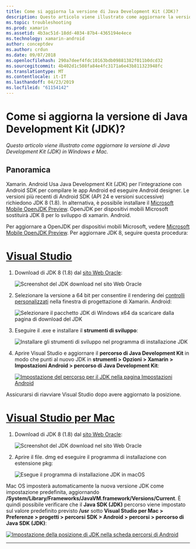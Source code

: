 ```yaml
---
title: Come si aggiorna la versione di Java Development Kit (JDK)?
description: Questo articolo viene illustrato come aggiornare la versione di Java Development Kit (JDK) in Windows e Mac.
ms.topic: troubleshooting
ms.prod: xamarin
ms.assetid: 4b3ac51d-18dd-4034-87b4-4365194e4ece
ms.technology: xamarin-android
author: conceptdev
ms.author: crdun
ms.date: 09/07/2018
ms.openlocfilehash: 290a7deef4fdc10163bdb09881382f011b0dcd32
ms.sourcegitcommit: 4b402d1c508fa84e4fc3171a6e43b811323948fc
ms.translationtype: MT
ms.contentlocale: it-IT
ms.lasthandoff: 04/23/2019
ms.locfileid: "61154142"
---
```

# <a name="how-do-i-update-the-java-development-kit-jdk-version"></a>Come si aggiorna la versione di Java Development Kit (JDK)?

_Questo articolo viene illustrato come aggiornare la versione di Java Development Kit (JDK) in Windows e Mac._

## <a name="overview"></a>Panoramica

Xamarin. Android Usa Java Development Kit (JDK) per l'integrazione con Android SDK per compilare le app Android ed eseguire Android designer. Le versioni più recenti di Android SDK (API 24 e versioni successive) richiedono JDK 8 (1.8). In alternativa, è possibile installare il [Microsoft Mobile OpenJDK Preview](~/android/get-started/installation/openjdk.md). OpenJDK per dispositivi mobili Microsoft sostituirà JDK 8 per lo sviluppo di xamarin. Android.

Per aggiornare a OpenJDK per dispositivi mobili Microsoft, vedere [Microsoft Mobile OpenJDK Preview](~/android/get-started/installation/openjdk.md). Per aggiornare JDK 8, seguire questa procedura:

# <a name="visual-studiotabwindows"></a>[Visual Studio](#tab/windows)

1.  Download di JDK 8 (1.8) dal [sito Web Oracle](https://www.oracle.com/technetwork/java/javase/downloads/index.html):

    ![Screenshot del JDK download nel sito Web Oracle](update-jdk-images/image1.png)

2.  Selezionare la versione a 64 bit per consentire il rendering dei [controlli personalizzati](https://developer.xamarin.com/releases/vs/xamarin.vs_4/xamarin.vs_4.2/#androiddesignercustomcontrols) nella finestra di progettazione di Xamarin. Android:

    ![Selezionare il pacchetto JDK di Windows x64 da scaricare dalla pagina di download del JDK](update-jdk-images/image2.png)

3.  Eseguire il .exe e installare il **strumenti di sviluppo**:

    ![Installare gli strumenti di sviluppo nel programma di installazione JDK](update-jdk-images/image3.png)

4.  Aprire Visual Studio e aggiornare il **percorso di Java Development Kit** in modo che punti al nuovo JDK in **strumenti > Opzioni > Xamarin > Impostazioni Android > percorso di Java Development Kit**:

    [![Impostazione del percorso per il JDK nella pagina Impostazioni Android](update-jdk-images/image4-sml.png)](update-jdk-images/image4.png#lightbox)

Assicurarsi di riavviare Visual Studio dopo avere aggiornato la posizione.

# <a name="visual-studio-for-mactabmacos"></a>[Visual Studio per Mac](#tab/macos)

1.  Download di JDK 8 (1.8) dal [sito Web Oracle](https://www.oracle.com/technetwork/java/javase/downloads/index.html):

    ![Screenshot del JDK download nel sito Web Oracle](update-jdk-images/image1.png)

2.  Aprire il file. dmg ed eseguire il programma di installazione con estensione pkg:

    ![Esegue il programma di installazione JDK in macOS](update-jdk-images/image5.png)

Mac OS imposterà automaticamente la nuova versione JDK come impostazione predefinita, aggiornando **/System/Library/Frameworks/JavaVM.framework/Versions/Current**. È quindi possibile verificare che il **Java SDK (JDK)** percorso viene impostato sul valore predefinito previsto **/usr** sotto **Visual Studio per Mac > Preferenze > progetti > percorsi SDK > Android > percorsi > percorso di Java SDK (JDK)**:

[![Impostazione della posizione di JDK nella scheda percorsi di Android](update-jdk-images/image6-sml.png)](update-jdk-images/image6.png#lightbox)

-----

